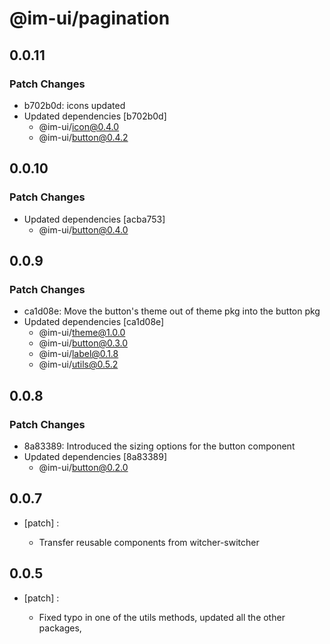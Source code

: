 # @im-ui/pagination

## 0.0.11

### Patch Changes

- b702b0d: icons updated
- Updated dependencies [b702b0d]
  - @im-ui/icon@0.4.0
  - @im-ui/button@0.4.2

## 0.0.10

### Patch Changes

- Updated dependencies [acba753]
  - @im-ui/button@0.4.0

## 0.0.9

### Patch Changes

- ca1d08e: Move the button's theme out of theme pkg into the button pkg
- Updated dependencies [ca1d08e]
  - @im-ui/theme@1.0.0
  - @im-ui/button@0.3.0
  - @im-ui/label@0.1.8
  - @im-ui/utils@0.5.2

## 0.0.8

### Patch Changes

- 8a83389: Introduced the sizing options for the button component
- Updated dependencies [8a83389]
  - @im-ui/button@0.2.0

## 0.0.7

- [patch] :

  - Transfer reusable components from witcher-switcher

## 0.0.5

- [patch] :

  - Fixed typo in one of the utils methods, updated all the other packages,
